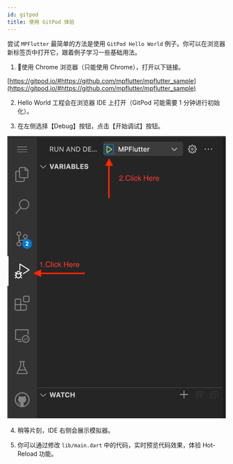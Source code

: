 ```yaml
---
id: gitpod
title: 使用 GitPod 体验
---
```


尝试 `MPFlutter` 最简单的方法是使用 `GitPod Hello World` 例子。你可以在浏览器新标签页中打开它，跟着例子学习一些基础用法。

1. 使用 Chrome 浏览器（只能使用 Chrome），打开以下链接。

[https://gitpod.io/#https://github.com/mpflutter/mpflutter_sample](https://gitpod.io/#https://github.com/mpflutter/mpflutter_sample)

2. Hello World 工程会在浏览器 IDE 上打开（GitPod 可能需要 1 分钟进行初始化）。

3. 在左侧选择【Debug】按钮，点击【开始调试】按钮。

![](./assets/gitpod-debug-steps.png)

4. 稍等片刻，IDE 右侧会展示模拟器。

5. 你可以通过修改 `lib/main.dart` 中的代码，实时预览代码效果，体验 Hot-Reload 功能。

